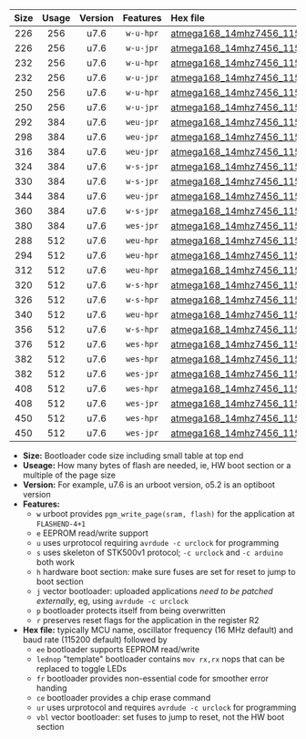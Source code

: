 |Size|Usage|Version|Features|Hex file|
|:-:|:-:|:-:|:-:|:--|
|226|256|u7.6|`w-u-hpr`|[atmega168_14mhz7456_115200bps_ur.hex](https://raw.githubusercontent.com/stefanrueger/urboot/main//atmega168_14mhz7456_115200bps_ur.hex)|
|226|256|u7.6|`w-u-jpr`|[atmega168_14mhz7456_115200bps_ur_vbl.hex](https://raw.githubusercontent.com/stefanrueger/urboot/main//atmega168_14mhz7456_115200bps_ur_vbl.hex)|
|232|256|u7.6|`w-u-hpr`|[atmega168_14mhz7456_115200bps_lednop_ur.hex](https://raw.githubusercontent.com/stefanrueger/urboot/main//atmega168_14mhz7456_115200bps_lednop_ur.hex)|
|232|256|u7.6|`w-u-jpr`|[atmega168_14mhz7456_115200bps_lednop_ur_vbl.hex](https://raw.githubusercontent.com/stefanrueger/urboot/main//atmega168_14mhz7456_115200bps_lednop_ur_vbl.hex)|
|250|256|u7.6|`w-u-hpr`|[atmega168_14mhz7456_115200bps_lednop_fr_ur.hex](https://raw.githubusercontent.com/stefanrueger/urboot/main//atmega168_14mhz7456_115200bps_lednop_fr_ur.hex)|
|250|256|u7.6|`w-u-jpr`|[atmega168_14mhz7456_115200bps_lednop_fr_ur_vbl.hex](https://raw.githubusercontent.com/stefanrueger/urboot/main//atmega168_14mhz7456_115200bps_lednop_fr_ur_vbl.hex)|
|292|384|u7.6|`weu-jpr`|[atmega168_14mhz7456_115200bps_ee_ur_vbl.hex](https://raw.githubusercontent.com/stefanrueger/urboot/main//atmega168_14mhz7456_115200bps_ee_ur_vbl.hex)|
|298|384|u7.6|`weu-jpr`|[atmega168_14mhz7456_115200bps_ee_lednop_ur_vbl.hex](https://raw.githubusercontent.com/stefanrueger/urboot/main//atmega168_14mhz7456_115200bps_ee_lednop_ur_vbl.hex)|
|316|384|u7.6|`weu-jpr`|[atmega168_14mhz7456_115200bps_ee_lednop_fr_ur_vbl.hex](https://raw.githubusercontent.com/stefanrueger/urboot/main//atmega168_14mhz7456_115200bps_ee_lednop_fr_ur_vbl.hex)|
|324|384|u7.6|`w-s-jpr`|[atmega168_14mhz7456_115200bps_vbl.hex](https://raw.githubusercontent.com/stefanrueger/urboot/main//atmega168_14mhz7456_115200bps_vbl.hex)|
|330|384|u7.6|`w-s-jpr`|[atmega168_14mhz7456_115200bps_lednop_vbl.hex](https://raw.githubusercontent.com/stefanrueger/urboot/main//atmega168_14mhz7456_115200bps_lednop_vbl.hex)|
|344|384|u7.6|`weu-jpr`|[atmega168_14mhz7456_115200bps_ee_lednop_fr_ce_ur_vbl.hex](https://raw.githubusercontent.com/stefanrueger/urboot/main//atmega168_14mhz7456_115200bps_ee_lednop_fr_ce_ur_vbl.hex)|
|360|384|u7.6|`w-s-jpr`|[atmega168_14mhz7456_115200bps_lednop_fr_vbl.hex](https://raw.githubusercontent.com/stefanrueger/urboot/main//atmega168_14mhz7456_115200bps_lednop_fr_vbl.hex)|
|380|384|u7.6|`wes-jpr`|[atmega168_14mhz7456_115200bps_ee_vbl.hex](https://raw.githubusercontent.com/stefanrueger/urboot/main//atmega168_14mhz7456_115200bps_ee_vbl.hex)|
|288|512|u7.6|`weu-hpr`|[atmega168_14mhz7456_115200bps_ee_ur.hex](https://raw.githubusercontent.com/stefanrueger/urboot/main//atmega168_14mhz7456_115200bps_ee_ur.hex)|
|294|512|u7.6|`weu-hpr`|[atmega168_14mhz7456_115200bps_ee_lednop_ur.hex](https://raw.githubusercontent.com/stefanrueger/urboot/main//atmega168_14mhz7456_115200bps_ee_lednop_ur.hex)|
|312|512|u7.6|`weu-hpr`|[atmega168_14mhz7456_115200bps_ee_lednop_fr_ur.hex](https://raw.githubusercontent.com/stefanrueger/urboot/main//atmega168_14mhz7456_115200bps_ee_lednop_fr_ur.hex)|
|320|512|u7.6|`w-s-hpr`|[atmega168_14mhz7456_115200bps.hex](https://raw.githubusercontent.com/stefanrueger/urboot/main//atmega168_14mhz7456_115200bps.hex)|
|326|512|u7.6|`w-s-hpr`|[atmega168_14mhz7456_115200bps_lednop.hex](https://raw.githubusercontent.com/stefanrueger/urboot/main//atmega168_14mhz7456_115200bps_lednop.hex)|
|340|512|u7.6|`weu-hpr`|[atmega168_14mhz7456_115200bps_ee_lednop_fr_ce_ur.hex](https://raw.githubusercontent.com/stefanrueger/urboot/main//atmega168_14mhz7456_115200bps_ee_lednop_fr_ce_ur.hex)|
|356|512|u7.6|`w-s-hpr`|[atmega168_14mhz7456_115200bps_lednop_fr.hex](https://raw.githubusercontent.com/stefanrueger/urboot/main//atmega168_14mhz7456_115200bps_lednop_fr.hex)|
|376|512|u7.6|`wes-hpr`|[atmega168_14mhz7456_115200bps_ee.hex](https://raw.githubusercontent.com/stefanrueger/urboot/main//atmega168_14mhz7456_115200bps_ee.hex)|
|382|512|u7.6|`wes-hpr`|[atmega168_14mhz7456_115200bps_ee_lednop.hex](https://raw.githubusercontent.com/stefanrueger/urboot/main//atmega168_14mhz7456_115200bps_ee_lednop.hex)|
|382|512|u7.6|`wes-jpr`|[atmega168_14mhz7456_115200bps_ee_lednop_vbl.hex](https://raw.githubusercontent.com/stefanrueger/urboot/main//atmega168_14mhz7456_115200bps_ee_lednop_vbl.hex)|
|408|512|u7.6|`wes-hpr`|[atmega168_14mhz7456_115200bps_ee_lednop_fr.hex](https://raw.githubusercontent.com/stefanrueger/urboot/main//atmega168_14mhz7456_115200bps_ee_lednop_fr.hex)|
|408|512|u7.6|`wes-jpr`|[atmega168_14mhz7456_115200bps_ee_lednop_fr_vbl.hex](https://raw.githubusercontent.com/stefanrueger/urboot/main//atmega168_14mhz7456_115200bps_ee_lednop_fr_vbl.hex)|
|450|512|u7.6|`wes-hpr`|[atmega168_14mhz7456_115200bps_ee_lednop_fr_ce.hex](https://raw.githubusercontent.com/stefanrueger/urboot/main//atmega168_14mhz7456_115200bps_ee_lednop_fr_ce.hex)|
|450|512|u7.6|`wes-jpr`|[atmega168_14mhz7456_115200bps_ee_lednop_fr_ce_vbl.hex](https://raw.githubusercontent.com/stefanrueger/urboot/main//atmega168_14mhz7456_115200bps_ee_lednop_fr_ce_vbl.hex)|

- **Size:** Bootloader code size including small table at top end
- **Useage:** How many bytes of flash are needed, ie, HW boot section or a multiple of the page size
- **Version:** For example, u7.6 is an urboot version, o5.2 is an optiboot version
- **Features:**
  + `w` urboot provides `pgm_write_page(sram, flash)` for the application at `FLASHEND-4+1`
  + `e` EEPROM read/write support
  + `u` uses urprotocol requiring `avrdude -c urclock` for programming
  + `s` uses skeleton of STK500v1 protocol; `-c urclock` and `-c arduino` both work
  + `h` hardware boot section: make sure fuses are set for reset to jump to boot section
  + `j` vector bootloader: uploaded applications *need to be patched externally*, eg, using `avrdude -c urclock`
  + `p` bootloader protects itself from being overwritten
  + `r` preserves reset flags for the application in the register R2
- **Hex file:** typically MCU name, oscillator frequency (16 MHz default) and baud rate (115200 default) followed by
  + `ee` bootloader supports EEPROM read/write
  + `lednop` "template" bootloader contains `mov rx,rx` nops that can be replaced to toggle LEDs
  + `fr` bootloader provides non-essential code for smoother error handing
  + `ce` bootloader provides a chip erase command
  + `ur` uses urprotocol and requires `avrdude -c urclock` for programming
  + `vbl` vector bootloader: set fuses to jump to reset, not the HW boot section
